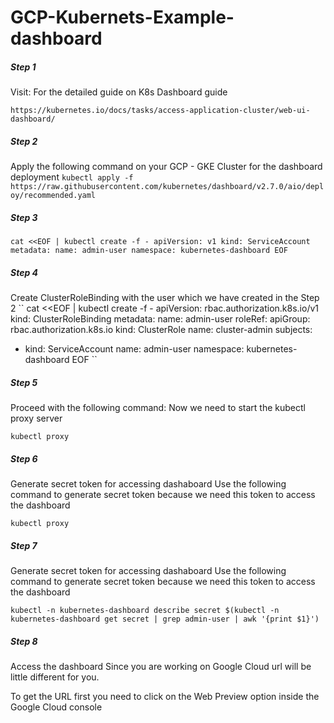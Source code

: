 # GCP-Kubernets-Example-dashboard
##### Step 1 

Visit: For the detailed guide on K8s Dashboard guide

``https://kubernetes.io/docs/tasks/access-application-cluster/web-ui-dashboard/``

##### Step 2 

Apply the following command on your GCP - GKE Cluster for the dashboard deployment
``
kubectl apply -f https://raw.githubusercontent.com/kubernetes/dashboard/v2.7.0/aio/deploy/recommended.yaml
``

##### Step 3 

``
cat <<EOF | kubectl create -f -
apiVersion: v1
kind: ServiceAccount
metadata:
  name: admin-user
  namespace: kubernetes-dashboard
EOF
``

##### Step 4 
Create ClusterRoleBinding with the user which we have created in the Step 2
``
cat <<EOF | kubectl create -f -
apiVersion: rbac.authorization.k8s.io/v1
kind: ClusterRoleBinding
metadata:
  name: admin-user
roleRef:
  apiGroup: rbac.authorization.k8s.io
  kind: ClusterRole
  name: cluster-admin
subjects:
- kind: ServiceAccount
  name: admin-user
  namespace: kubernetes-dashboard
EOF
``

##### Step 5 

Proceed with the following command: Now we need to start the kubectl proxy server

``
kubectl proxy
``
##### Step 6 
Generate secret token for accessing dashaboard
Use the following command to generate secret token because we need this token to access the dashboard

``
kubectl proxy
``

##### Step 7 
Generate secret token for accessing dashaboard
Use the following command to generate secret token because we need this token to access the dashboard

``
kubectl -n kubernetes-dashboard describe secret $(kubectl -n kubernetes-dashboard get secret | grep admin-user | awk '{print $1}')
``

##### Step 8 

Access the dashboard
Since you are working on Google Cloud url will be little different for you.

To get the URL first you need to click on the Web Preview option inside the Google Cloud console

